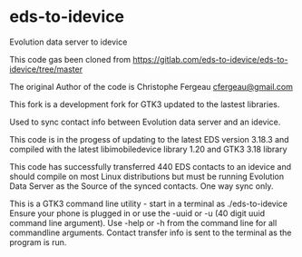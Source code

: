 eds-to-idevice
==============
Evolution data server to idevice

This code gas been cloned from https://gitlab.com/eds-to-idevice/eds-to-idevice/tree/master

The original Author of the code is Christophe Fergeau <cfergeau@gmail.com>

This fork is a development fork for GTK3 updated to the lastest libraries.

Used to sync contact info between Evolution data server and an idevice.

This code is in the progess of updating to the latest EDS version 3.18.3 and 
compiled with the latest libimobiledevice library 1.20 and GTK3 3.18 library

This code has successfully transferred 440 EDS contacts to an idevice
and should compile on most Linux distributions but must be running 
Evolution Data Server as the Source of the synced contacts.
One way sync only.

This is a GTK3 command line utility - start in a terminal as ./eds-to-idevice
Ensure your phone is plugged in or use the -uuid or -u (40 digit uuid command line argument).
Use -help or -h from the command line for all commandline arguments.
Contact transfer info is sent to the terminal as the program is run.

